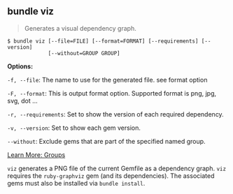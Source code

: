 ## bundle viz

> Generates a visual dependency graph.

```
$ bundle viz [--file=FILE] [--format=FORMAT] [--requirements] [--version]
             [--without=GROUP GROUP]
```

**Options:**

`-f, --file`: The name to use for the generated file. see format option

`-F, --format`: This is output format option. Supported format is png, jpg, svg, dot ...

`-r, --requirements`: Set to show the version of each required dependency.

`-v, --version`: Set to show each gem version.

`--without`: Exclude gems that are part of the specified named group.

[Learn More: Groups](./groups.html)

`viz` generates a PNG file of the current Gemfile as a dependency graph. `viz`
requires the `ruby-graphviz` gem (and its dependencies). The associated gems must
also be installed via `bundle install`.
